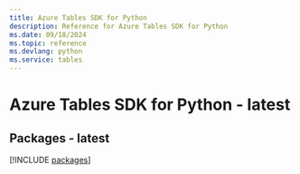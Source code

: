 ```yaml
---
title: Azure Tables SDK for Python
description: Reference for Azure Tables SDK for Python
ms.date: 09/18/2024
ms.topic: reference
ms.devlang: python
ms.service: tables
---
```

# Azure Tables SDK for Python - latest
## Packages - latest
[!INCLUDE [packages](tables-index.md)]